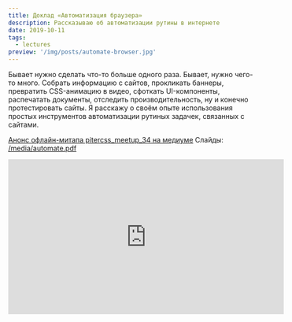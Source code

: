 ```yaml
---
title: Доклад «Автоматизация браузера»
description: Рассказываю об автоматизации рутины в интернете
date: 2019-10-11
tags:
  - lectures
preview: '/img/posts/automate-browser.jpg'
---
```


Бывает нужно сделать что-то больше одного раза. Бывает, нужно чего-то много. Собрать информацию с сайтов, прокликать баннеры, превратить CSS-анимацию в видео, сфоткать UI-компоненты, распечатать документы, отследить производительность, ну и конечно протестировать сайты. Я расскажу о своём опыте использования простых инструментов автоматизации рутиных задачек, связанных с сайтами.

[Анонс офлайн-митапа pitercss_meetup_34 на медиуме](https://medium.com/pitercss-meetup/pitercss-meetup-34-82a16701406e)
Слайды: [/media/automate.pdf](/media/automate.pdf)

<iframe width="560" height="315" src="https://www.youtube-nocookie.com/embed/Uwd-GS6_Ko4?start=4791" frameborder="0" allow="accelerometer; autoplay; clipboard-write; encrypted-media; gyroscope; picture-in-picture" allowfullscreen></iframe>
